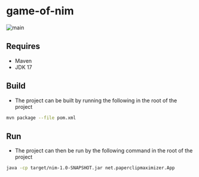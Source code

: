 # game-of-nim
![main](https://github.com/paperclipmaximizer/game-of-nim/actions/workflows/build.yaml/badge.svg?)

## Requires
 - Maven 
 - JDK 17
## Build
 - The project can be built by running the following in the root of the project
```sh
mvn package --file pom.xml
```
## Run
 - The project can then be run by the following command in the root of the project
```sh
java -cp target/nim-1.0-SNAPSHOT.jar net.paperclipmaximizer.App
```